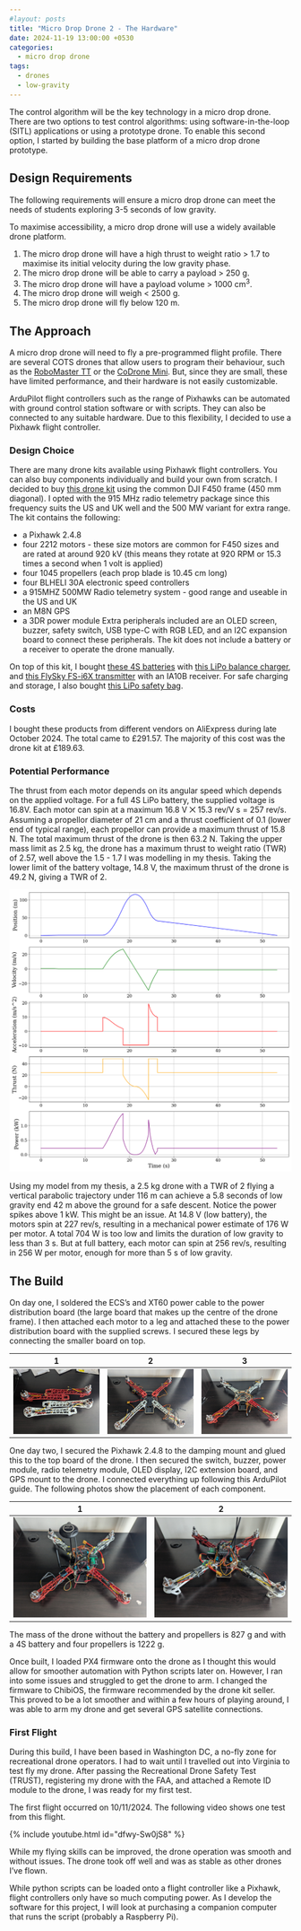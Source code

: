 ```yaml
---
#layout: posts
title: "Micro Drop Drone 2 - The Hardware"
date: 2024-11-19 13:00:00 +0530
categories:
  - micro drop drone
tags:
  - drones
  - low-gravity
---
```


The control algorithm will be the key technology in a micro drop drone. There are two options to test control algorithms: using software-in-the-loop (SITL) applications or using a prototype drone. To enable this second option, I started by building the base platform of a micro drop drone prototype.

## Design Requirements
The following requirements will ensure a micro drop drone can meet the needs of students exploring 3-5 seconds of low gravity.

To maximise accessibility, a micro drop drone will use a widely available drone platform. 
1. The micro drop drone will have a high thrust to weight ratio > 1.7 to maximise its initial velocity during the low gravity phase. 
2. The micro drop drone will be able to carry a payload > 250 g.
3. The micro drop drone will have a payload volume > 1000 cm<sup>3</sup>.
4. The micro drop drone will weigh < 2500 g.
5. The micro drop drone will fly below 120 m.

## The Approach
A micro drop drone will need to fly a pre-programmed flight profile. There are several COTS drones that allow users to program their behaviour, such as the [RoboMaster TT](https://www.dji.com/robomaster-tt?site=brandsite&from=landing_page) or the [CoDrone Mini](https://www.robolink.com/products/codrone-mini). But, since they are small, these have limited performance, and their hardware is not easily customizable.

ArduPilot flight controllers such as the range of Pixhawks can be automated with ground control station software or with scripts. They can also be connected to any suitable hardware. Due to this flexibility, I decided to use a Pixhawk flight controller.

### Design Choice
There are many drone kits available using Pixhawk flight controllers. You can also buy components individually and build your own from scratch. I decided to buy [this drone kit](https://www.aliexpress.com/item/1005004806035219.html?gatewayAdapt=4itemAdapt) using the common DJI F450 frame (450 mm diagonal). I opted with the 915 MHz radio telemetry package since this frequency suits the US and UK well and the 500 MW variant for extra range. The kit contains the following:
  * a Pixhawk 2.4.8
  * four 2212 motors - these size motors are common for F450 sizes and are rated at around 920 kV (this means they rotate at 920 RPM or 15.3 times a second when 1 volt is applied)
  * four 1045 propellers (each prop blade is 10.45 cm long)
  * four BLHELI 30A electronic speed controllers
  * a 915MHZ 500MW Radio telemetry system - good range and useable in the US and UK
  * an M8N GPS
  * a 3DR power module
Extra peripherals included are an OLED screen, buzzer, safety switch, USB type-C with RGB LED, and an I2C expansion board to connect these peripherals. The kit does not include a battery or a receiver to operate the drone manually.

On top of this kit, I bought [these 4S batteries](https://www.aliexpress.com/item/1005007439526090.html?gatewayAdapt=4itemAdapt) with [this LiPo balance charger](https://www.aliexpress.com/item/1005004771454637.html?gatewayAdapt=4itemAdapt), and [this FlySky FS-i6X transmitter](https://www.aliexpress.com/item/1005006860791905.html?gatewayAdapt=4itemAdapt) with an IA10B receiver. For safe charging and storage, I also bought [this LiPo safety bag](https://www.aliexpress.com/item/1005004478094343.html?gatewayAdapt=4itemAdapt).

### Costs
I bought these products from different vendors on AliExpress during late October 2024. The total came to £291.57. The majority of this cost was the drone kit at £189.63.

### Potential Performance
The thrust from each motor depends on its angular speed which depends on the applied voltage. For a full 4S LiPo battery, the supplied voltage is 16.8V. Each motor can spin at a maximum 16.8 V ⨉ 15.3 rev/V s = 257 rev/s. Assuming a propellor diameter of 21 cm and a thrust coefficient of 0.1 (lower end of typical range), each propellor can provide a maximum thrust of 15.8 N. The total maximum thrust of the drone is then 63.2 N. Taking the upper mass limit as 2.5 kg, the drone has a maximum thrust to weight ratio (TWR) of 2.57, well above the 1.5 - 1.7 I was modelling in my thesis. Taking the lower limit of the battery voltage, 14.8 V, the maximum thrust of the drone is 49.2 N, giving a TWR of  2.

![](/assets/images/mdd_blog_post_2/mdd_solve_ivp_1.png "A Model a Micro Drop Drone's Performance with a TWR of 2")

Using my model from my thesis, a 2.5 kg drone with a TWR of 2 flying a vertical parabolic trajectory under 116 m can achieve a 5.8 seconds of low gravity end 42 m above the ground for a safe descent. Notice the power spikes above 1 kW. This might be an issue. At 14.8 V (low battery), the motors spin at 227 rev/s, resulting in a mechanical power estimate of 176 W per motor. A total 704 W is too low and limits the duration of low gravity to less than 3 s. But at full battery, each motor can spin at 256 rev/s, resulting in 256 W per motor, enough for more than 5 s of low gravity. 

## The Build
On day one, I soldered the ECS’s and XT60 power cable to the power distribution board (the large board that makes up the centre of the drone frame). I then attached each motor to a leg and attached these to the power distribution board with the supplied screws. I secured these legs by connecting the smaller board on top. 


| 1 | 2 | 3 |
:-------------------------:|:-------------------------:|:-------------------------:
![](/assets/images/mdd_blog_post_2/PXL_20241021_171654524.jpg)   | ![](/assets/images/mdd_blog_post_2/PXL_20241021_174116037.jpg) | ![](/assets/images/mdd_blog_post_2/PXL_20241021_180451121.jpg)



One day two, I secured the Pixhawk 2.4.8 to the damping mount and glued this to the top board of the drone. I then secured the switch, buzzer, power module, radio telemetry module, OLED display, I2C extension board, and GPS mount to the drone. I connected everything up following this ArduPilot guide. The following photos show the placement of each component.

| 1 | 2 |
:-------------------------:|:-------------------------:
![](/assets/images/mdd_blog_post_2/PXL_20241119_165359072.jpg)   | ![](/assets/images/mdd_blog_post_2/PXL_20241119_165443471.jpg)


The mass of the drone without the battery and propellers is 827 g and with a 4S battery and four propellers is 1222 g.

Once built, I loaded PX4 firmware onto the drone as I thought this would allow for smoother automation with Python scripts later on. However, I ran into some issues and struggled to get the drone to arm. I changed the firmware to ChibiOS, the firmware recommended by the drone kit seller. This proved to be a lot smoother and within a few hours of playing around, I was able to arm my drone and get several GPS satellite connections. 

### First Flight
During this build, I have been based in Washington DC, a no-fly zone for recreational drone operators. I had to wait until I travelled out into Virginia to test fly my drone. After passing the Recreational Drone Safety Test (TRUST), registering my drone with the FAA, and attached a Remote ID module to the drone, I was ready for my first test.

The first flight occurred on 10/11/2024. The following video shows one test from this flight. 

{% include youtube.html id="dfwy-Sw0jS8" %}


While my flying skills can be improved, the drone operation was smooth and without issues. The drone took off well and was as stable as other drones I’ve flown. 

While python scripts can be loaded onto a flight controller like a Pixhawk, flight controllers only have so much computing power. As I develop the software for this project, I will look at purchasing a companion computer that runs the script (probably a Raspberry Pi).


